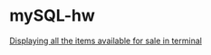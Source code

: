 # mySQL-hw

[Displaying all the items available for sale in terminal](http://i.imgur.com/9onmJ2T.png?1)
